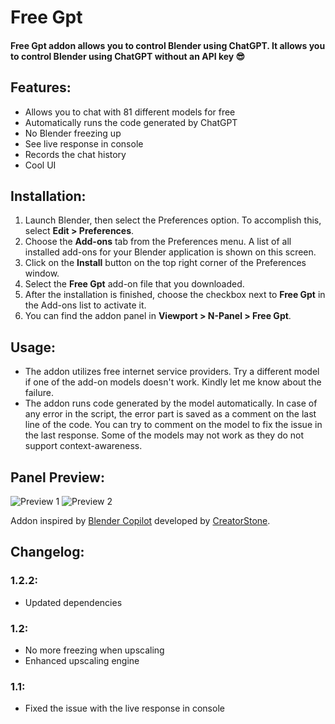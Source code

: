 # Free Gpt

#### Free Gpt addon allows you to control Blender using ChatGPT. It allows you to control Blender using ChatGPT **without an API key 😎**

## Features:
- Allows you to chat with 81 different models for free 
- Automatically runs the code generated by ChatGPT
- No Blender freezing up
- See live response in console
- Records the chat history
- Cool UI

## Installation:
1. Launch Blender, then select the Preferences option. To accomplish this, select **Edit > Preferences**.
2. Choose the **Add-ons** tab from the Preferences menu. A list of all installed add-ons for your Blender application is shown on this screen.
3. Click on the **Install** button on the top right corner of the Preferences window.
4. Select the **Free Gpt** add-on file that you downloaded.
5. After the installation is finished, choose the checkbox next to **Free Gpt** in the Add-ons list to activate it.
6. You can find the addon panel in **Viewport > N-Panel > Free Gpt**.

## Usage:
- The addon utilizes free internet service providers. Try a different model if one of the add-on models doesn't work. Kindly let me know about the failure.
- The addon runs code generated by the model automatically. In case of any error in the script, the error part is saved as a comment on the last line of the code. You can try to comment on the model to fix the issue in the last response. Some of the models may not work as they do not support context-awareness.

## Panel Preview:
![Preview 1](https://assets.superhivemarket.com/cache/c9ec9ad1f1f6a7065153bc461e5ce051.png)
![Preview 2](https://assets.superhivemarket.com/cache/e284d6d6155ed126c95c1ea1d7b3e2fc.png)

Addon inspired by [Blender Copilot](https://blendermarket.com/products/blender-copilot-blendergpt) developed by [CreatorStone](https://blendermarket.com/creators/creatorstone).

## Changelog:
### 1.2.2:
- Updated dependencies

### 1.2:
- No more freezing when upscaling
- Enhanced upscaling engine

### 1.1:
- Fixed the issue with the live response in console

